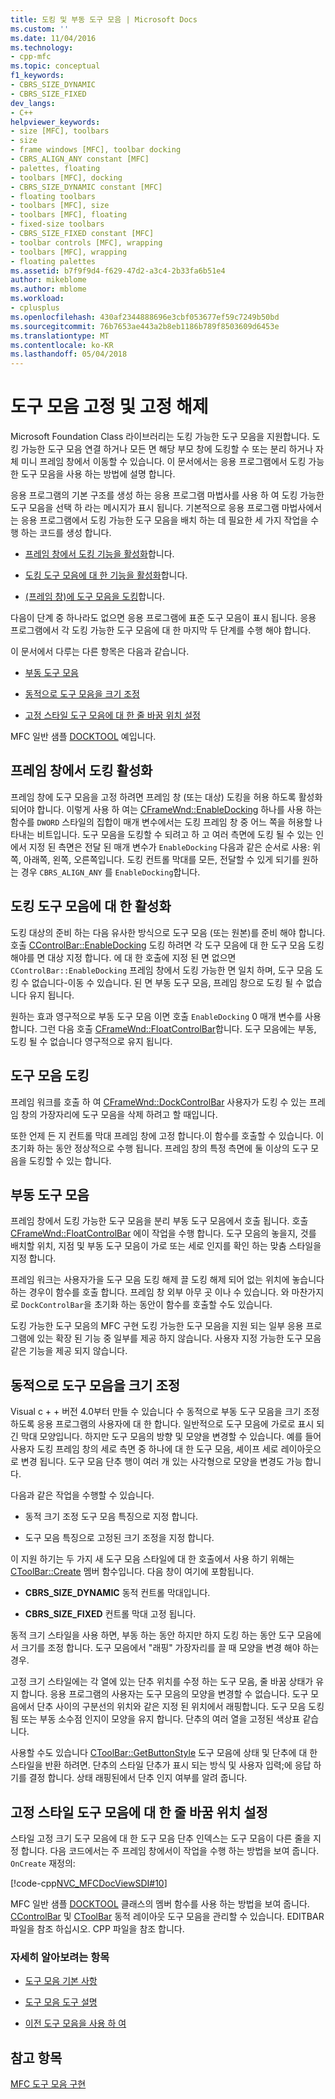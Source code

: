 ```yaml
---
title: 도킹 및 부동 도구 모음 | Microsoft Docs
ms.custom: ''
ms.date: 11/04/2016
ms.technology:
- cpp-mfc
ms.topic: conceptual
f1_keywords:
- CBRS_SIZE_DYNAMIC
- CBRS_SIZE_FIXED
dev_langs:
- C++
helpviewer_keywords:
- size [MFC], toolbars
- size
- frame windows [MFC], toolbar docking
- CBRS_ALIGN_ANY constant [MFC]
- palettes, floating
- toolbars [MFC], docking
- CBRS_SIZE_DYNAMIC constant [MFC]
- floating toolbars
- toolbars [MFC], size
- toolbars [MFC], floating
- fixed-size toolbars
- CBRS_SIZE_FIXED constant [MFC]
- toolbar controls [MFC], wrapping
- toolbars [MFC], wrapping
- floating palettes
ms.assetid: b7f9f9d4-f629-47d2-a3c4-2b33fa6b51e4
author: mikeblome
ms.author: mblome
ms.workload:
- cplusplus
ms.openlocfilehash: 430af2344888696e3cbf053677ef59c7249b50bd
ms.sourcegitcommit: 76b7653ae443a2b8eb1186b789f8503609d6453e
ms.translationtype: MT
ms.contentlocale: ko-KR
ms.lasthandoff: 05/04/2018
---
```

# <a name="docking-and-floating-toolbars"></a>도구 모음 고정 및 고정 해제
Microsoft Foundation Class 라이브러리는 도킹 가능한 도구 모음을 지원합니다. 도킹 가능한 도구 모음 연결 하거나 모든 면 해당 부모 창에 도킹할 수 또는 분리 하거나 자체 미니 프레임 창에서 이동할 수 있습니다. 이 문서에서는 응용 프로그램에서 도킹 가능한 도구 모음을 사용 하는 방법에 설명 합니다.  
  
 응용 프로그램의 기본 구조를 생성 하는 응용 프로그램 마법사를 사용 하 여 도킹 가능한 도구 모음을 선택 하 라는 메시지가 표시 됩니다. 기본적으로 응용 프로그램 마법사에서는 응용 프로그램에서 도킹 가능한 도구 모음을 배치 하는 데 필요한 세 가지 작업을 수행 하는 코드를 생성 합니다.  
  
-   [프레임 창에서 도킹 기능을 활성화](#_core_enabling_docking_in_a_frame_window)합니다.  
  
-   [도킹 도구 모음에 대 한 기능을 활성화](#_core_enabling_docking_for_a_toolbar)합니다.  
  
-   [(프레임 창)에 도구 모음을 도킹](#_core_docking_the_toolbar)합니다.  
  
 다음이 단계 중 하나라도 없으면 응용 프로그램에 표준 도구 모음이 표시 됩니다. 응용 프로그램에서 각 도킹 가능한 도구 모음에 대 한 마지막 두 단계를 수행 해야 합니다.  
  
 이 문서에서 다루는 다른 항목은 다음과 같습니다.  
  
-   [부동 도구 모음](#_core_floating_the_toolbar)  
  
-   [동적으로 도구 모음을 크기 조정](#_core_dynamically_resizing_the_toolbar)  
  
-   [고정 스타일 도구 모음에 대 한 줄 바꿈 위치 설정](#_core_setting_wrap_positions_for_a_fixed_style_toolbar)  
  
 MFC 일반 샘플 [DOCKTOOL](../visual-cpp-samples.md) 예입니다.  
  
##  <a name="_core_enabling_docking_in_a_frame_window"></a> 프레임 창에서 도킹 활성화  
 프레임 창에 도구 모음을 고정 하려면 프레임 창 (또는 대상) 도킹을 허용 하도록 활성화 되어야 합니다. 이렇게 사용 하 여는 [CFrameWnd::EnableDocking](../mfc/reference/cframewnd-class.md#enabledocking) 하나를 사용 하는 함수를 `DWORD` 스타일의 집합이 매개 변수에서는 도킹 프레임 창 중 어느 쪽을 허용할 나타내는 비트입니다. 도구 모음을 도킹할 수 되려고 하 고 여러 측면에 도킹 될 수 있는 인에서 지정 된 측면은 전달 된 매개 변수가 `EnableDocking` 다음과 같은 순서로 사용: 위쪽, 아래쪽, 왼쪽, 오른쪽입니다. 도킹 컨트롤 막대를 모든, 전달할 수 있게 되기를 원하는 경우 `CBRS_ALIGN_ANY` 를 `EnableDocking`합니다.  
  
##  <a name="_core_enabling_docking_for_a_toolbar"></a> 도킹 도구 모음에 대 한 활성화  
 도킹 대상의 준비 하는 다음 유사한 방식으로 도구 모음 (또는 원본)를 준비 해야 합니다. 호출 [CControlBar::EnableDocking](../mfc/reference/ccontrolbar-class.md#enabledocking) 도킹 하려면 각 도구 모음에 대 한 도구 모음 도킹 해야를 면 대상 지정 합니다. 에 대 한 호출에 지정 된 면 없으면 `CControlBar::EnableDocking` 프레임 창에서 도킹 가능한 면 일치 하며, 도구 모음 도킹 수 없습니다-이동 수 있습니다. 된 면 부동 도구 모음, 프레임 창으로 도킹 될 수 없습니다 유지 됩니다.  
  
 원하는 효과 영구적으로 부동 도구 모음 이면 호출 `EnableDocking` 0 매개 변수를 사용 합니다. 그런 다음 호출 [CFrameWnd::FloatControlBar](../mfc/reference/cframewnd-class.md#floatcontrolbar)합니다. 도구 모음에는 부동, 도킹 될 수 없습니다 영구적으로 유지 됩니다.  
  
##  <a name="_core_docking_the_toolbar"></a> 도구 모음 도킹  
 프레임 워크를 호출 하 여 [CFrameWnd::DockControlBar](../mfc/reference/cframewnd-class.md#dockcontrolbar) 사용자가 도킹 수 있는 프레임 창의 가장자리에 도구 모음을 삭제 하려고 할 때입니다.  
  
 또한 언제 든 지 컨트롤 막대 프레임 창에 고정 합니다.이 함수를 호출할 수 있습니다. 이 초기화 하는 동안 정상적으로 수행 됩니다. 프레임 창의 특정 측면에 둘 이상의 도구 모음을 도킹할 수 있는 합니다.  
  
##  <a name="_core_floating_the_toolbar"></a> 부동 도구 모음  
 프레임 창에서 도킹 가능한 도구 모음을 분리 부동 도구 모음에서 호출 됩니다. 호출 [CFrameWnd::FloatControlBar](../mfc/reference/cframewnd-class.md#floatcontrolbar) 에이 작업을 수행 합니다. 도구 모음의 놓을지, 것를 배치할 위치, 지점 및 부동 도구 모음이 가로 또는 세로 인지를 확인 하는 맞춤 스타일을 지정 합니다.  
  
 프레임 워크는 사용자가을 도구 모음 도킹 해제 끌 도킹 해제 되어 없는 위치에 놓습니다 하는 경우이 함수를 호출 합니다. 프레임 창 외부 아무 곳 이나 수 있습니다. 와 마찬가지로 `DockControlBar`을 초기화 하는 동안이 함수를 호출할 수도 있습니다.  
  
 도킹 가능한 도구 모음의 MFC 구현 도킹 가능한 도구 모음을 지원 되는 일부 응용 프로그램에 있는 확장 된 기능 중 일부를 제공 하지 않습니다. 사용자 지정 가능한 도구 모음 같은 기능을 제공 되지 않습니다.  
  
##  <a name="_core_dynamically_resizing_the_toolbar"></a> 동적으로 도구 모음을 크기 조정  
 Visual c + + 버전 4.0부터 만들 수 있습니다 수 동적으로 부동 도구 모음을 크기 조정 하도록 응용 프로그램의 사용자에 대 한 합니다. 일반적으로 도구 모음에 가로로 표시 되 긴 막대 모양입니다. 하지만 도구 모음의 방향 및 모양을 변경할 수 있습니다. 예를 들어 사용자 도킹 프레임 창의 세로 측면 중 하나에 대 한 도구 모음, 셰이프 세로 레이아웃으로 변경 됩니다. 도구 모음 단추 행이 여러 개 있는 사각형으로 모양을 변경도 가능 합니다.  
  
 다음과 같은 작업을 수행할 수 있습니다.  
  
-   동적 크기 조정 도구 모음 특징으로 지정 합니다.  
  
-   도구 모음 특징으로 고정된 크기 조정을 지정 합니다.  
  
 이 지원 하기는 두 가지 새 도구 모음 스타일에 대 한 호출에서 사용 하기 위해는 [CToolBar::Create](../mfc/reference/ctoolbar-class.md#create) 멤버 함수입니다. 다음 창이 여기에 포함됩니다.  
  
-   **CBRS_SIZE_DYNAMIC** 동적 컨트롤 막대입니다.  
  
-   **CBRS_SIZE_FIXED** 컨트롤 막대 고정 됩니다.  
  
 동적 크기 스타일을 사용 하면, 부동 하는 동안 하지만 하지 도킹 하는 동안 도구 모음에서 크기를 조정 합니다. 도구 모음에서 "래핑" 가장자리를 끌 때 모양을 변경 해야 하는 경우.  
  
 고정 크기 스타일에는 각 열에 있는 단추 위치를 수정 하는 도구 모음, 줄 바꿈 상태가 유지 합니다. 응용 프로그램의 사용자는 도구 모음의 모양을 변경할 수 없습니다. 도구 모음에서 단추 사이의 구분선의 위치와 같은 지정 된 위치에서 래핑합니다. 도구 모음 도킹 됨 또는 부동 소수점 인지이 모양을 유지 합니다. 단추의 여러 열을 고정된 색상표 같습니다.  
  
 사용할 수도 있습니다 [CToolBar::GetButtonStyle](../mfc/reference/ctoolbar-class.md#getbuttonstyle) 도구 모음에 상태 및 단추에 대 한 스타일을 반환 하려면. 단추의 스타일 단추가 표시 되는 방식 및 사용자 입력;에 응답 하기를 결정 합니다. 상태 래핑된에서 단추 인지 여부를 알려 줍니다.  
  
##  <a name="_core_setting_wrap_positions_for_a_fixed_style_toolbar"></a> 고정 스타일 도구 모음에 대 한 줄 바꿈 위치 설정  
 스타일 고정 크기 도구 모음에 대 한 도구 모음 단추 인덱스는 도구 모음이 다른 줄을 지정 합니다. 다음 코드에서는 주 프레임 창에서이 작업을 수행 하는 방법을 보여 줍니다. `OnCreate` 재정의:  
  
 [!code-cpp[NVC_MFCDocViewSDI#10](../mfc/codesnippet/cpp/docking-and-floating-toolbars_1.cpp)]  
  
 MFC 일반 샘플 [DOCKTOOL](../visual-cpp-samples.md) 클래스의 멤버 함수를 사용 하는 방법을 보여 줍니다. [CControlBar](../mfc/reference/ccontrolbar-class.md) 및 [CToolBar](../mfc/reference/ctoolbar-class.md) 동적 레이아웃 도구 모음을 관리할 수 있습니다. EDITBAR 파일을 참조 하십시오. CPP 파일을 참조 합니다.  
  
### <a name="what-do-you-want-to-know-more-about"></a>자세히 알아보려는 항목  
  
-   [도구 모음 기본 사항](../mfc/toolbar-fundamentals.md)  
  
-   [도구 모음 도구 설명](../mfc/toolbar-tool-tips.md)  
  
-   [이전 도구 모음을 사용 하 여](../mfc/using-your-old-toolbars.md)  
  
## <a name="see-also"></a>참고 항목  
 [MFC 도구 모음 구현](../mfc/mfc-toolbar-implementation.md)

